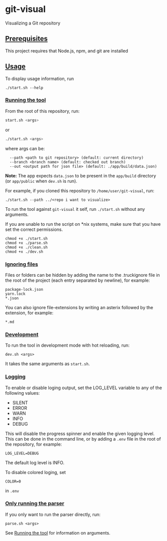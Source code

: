 # git-visual
Visualizing a Git repository

## [Prerequisites](#prerequisites)

This project requires that Node.js, npm, and git are installed

## [Usage](#usage)

To display usage information, run

```
./start.sh --help
```


### [Running the tool](#running-the-tool)

From the root of this repository, run:

```bash
start.sh <args>
```
or
```bash
./start.sh <args>
```
where args can be:
```
  --path <path to git repository> (default: current directory)
  --branch <branch name> (default: checked out branch)
  --out <output path for json file> (default: ./app/build/data.json)
```

**Note:** The app expects `data.json` to be present in the `app/build` directory (or `app/public` when `dev.sh` is run).

For example, if you cloned this repository to `/home/user/git-visual`, run:

```
./start.sh --path ../<repo i want to visualize>
```

To run the tool against `git-visual` it self, run `./start.sh` without any arguments.

If you are unable to run the script on *nix systems, make sure that you have set the correct permissions.
```
chmod +x ./start.sh
chmod +x ./parse.sh
chmod +x ./clean.sh
chmod +x ./dev.sh
```

### [Ignoring files](#ignoring-files)
Files or folders can be hidden by adding the name to the .truckignore file in the root of the project (each entry separated by newline), for example:

```
package-lock.json
yarn.lock
*.json
```

You can also ignore file-extensions by writing an asterix followed by the extension, for example:

```
*.md
```

### [Development](#development)

To run the tool in development mode with hot reloading, run:

```
dev.sh <args>
```

It takes the same arguments as `start.sh`.


### [Logging](#logging)
To enable or disable loging output, set the LOG_LEVEL variable to any of the following values:
- SILENT
- ERROR
- WARN
- INFO
- DEBUG

This will disable the progress spinner and enable the given logging level. This can be done in the command line, or by adding a `.env` file in the root of the repository, for example:

```
LOG_LEVEL=DEBUG
```

The default log level is INFO.

To disable colored loging, set
```
COLOR=0
```
in `.env`

### [Only running the parser](#only-running-the-parser)

If you only want to run the parser directly, run:

```
parse.sh <args>
```

See [Running the tool](#running-the-tool) for information on arguments.
